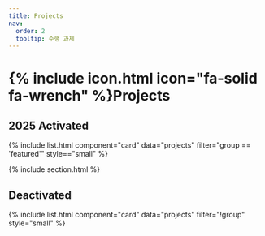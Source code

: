 ```yaml
---
title: Projects
nav:
  order: 2
  tooltip: 수행 과제
---
```


# {% include icon.html icon="fa-solid fa-wrench" %}Projects

## 2025 Activated

{% include list.html component="card" data="projects" filter="group == 'featured'" style=="small" %}

{% include section.html %}

## Deactivated

{% include list.html component="card" data="projects" filter="!group" style="small" %}
